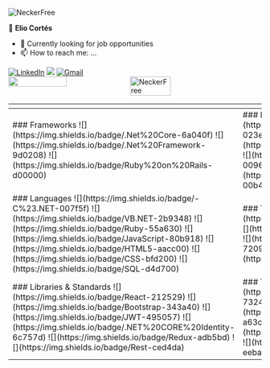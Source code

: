  <p align="left"> <img src="https://komarev.com/ghpvc/?username=NeckerFree&style=for-the-badge&label=Profile%20views" alt="NeckerFree" /> </p>
 
 👤 **Elio Cortés**
 - 🔭 Currently looking for job opportunities
 - 📫 How to reach me: ...
<div align="left">
<a  href="https://github.com/NeckerFree" target="_blank"><img alt="LinkedIn" src="https://img.shields.io/badge/linkedin%20-%230077B5.svg?&style=plastic&logo=linkedin&logoColor=white" /></a>
<a href="https://twitter.com/ElioCortesM" target="_blank"> <img src="https://img.shields.io/badge/twitter-%2300acee.svg?&style=plastic&logo=twitter&logoColor=white&alt=twitter" /></a>
<a href="mailto:elio.cortes3000@gmail.com"><img  alt="Gmail" src="https://img.shields.io/badge/Gmail-D14836?style=plastic&logo=gmail&logoColor=white" /><a/>
<br>
</div>
<div style="display: flex">
<img width='48%' src='https://github-readme-stats.vercel.app/api?username=NeckerFree&show_icons=true&locale=en&count_private=true'>

<img width='40%' src='https://github-readme-stats.vercel.app/api/top-langs/?username=NeckerFree&langs_count=8&count_private=true&layout=compact' alt="NeckerFree">
</div>
 <table>
  <thead>
    <tr>
      <th></th>
      <th></th>
    </tr>
  </thead>
  <tbody>
    <tr>
        <td>
              ### Frameworks
              ![](https://img.shields.io/badge/.Net%20Core-6a040f)
              ![](https://img.shields.io/badge/.Net%20Framework-9d0208)
              ![](https://img.shields.io/badge/Ruby%20on%20Rails-d00000)
        </td>
        <td>
              ### Databases
              ![](https://img.shields.io/badge/SQL%20Server-023e8a)
              ![](https://img.shields.io/badge/Oracle-0077b6)
              ![](https://img.shields.io/badge/Sybase-0096c7)
              ![](https://img.shields.io/badge/PostgreSQL-00b4d8)
        </td>
    </tr> 
    <tr>
        <td>
              ### Languages 
              ![](https://img.shields.io/badge/-C%23.NET-007f5f)
              ![](https://img.shields.io/badge/VB.NET-2b9348)
              ![](https://img.shields.io/badge/Ruby-55a630)
              ![](https://img.shields.io/badge/JavaScript-80b918)
              ![](https://img.shields.io/badge/HTML5-aacc00)
              ![](https://img.shields.io/badge/CSS-bfd200)
              ![](https://img.shields.io/badge/SQL-d4d700)
        </td>
        <td>
              ### Testing  
              ![](https://img.shields.io/badge/TDD-480ca8)
              ![](https://img.shields.io/badge/Jest-560bad)
              ![](https://img.shields.io/badge/Capybara-7209b7)
              ![](https://img.shields.io/badge/RSpec-b5179e)
        </td>
     </tr>
    <tr> 
          <td>
              ### Libraries & Standards
              ![](https://img.shields.io/badge/React-212529)
              ![](https://img.shields.io/badge/Bootstrap-343a40)
              ![](https://img.shields.io/badge/JWT-495057)
              ![](https://img.shields.io/badge/.NET%20CORE%20Identity-6c757d)
              ![](https://img.shields.io/badge/Redux-adb5bd)
              ![](https://img.shields.io/badge/Rest-ced4da)
        </td>
        <td>
              ### Tools & Platforms
              ![](https://img.shields.io/badge/GitHub-732400) 
              ![](https://img.shields.io/badge/Swagger-a63c06)
              ![](https://img.shields.io/badge/Heroku-c36f09) 
              ![](https://img.shields.io/badge/Netlify-eeba0b)
        </td>
    </tr>
  </tbody>
 </table>
 

<!--
https://twitter.com/ElioCortesM



> "Awesome books" is a simple website that displays a list of books and allows you to add and remove books from that list.
**NeckerFree/NeckerFree** is a ✨ _special_ ✨ repository because its `README.md` (this file) appears on your GitHub profile.

Here are some ideas to get you started:
👤 **Elio Cortés**

- 🔭 I’m currently working on ...
- 🌱 I’m currently learning ...
- 👯 I’m looking to collaborate on ...
- 🤔 I’m looking for help with ...
- 💬 Ask me about ...
- 📫 How to reach me: ...
- 😄 Pronouns: ...
- ⚡ Fun fact: ...
-->
